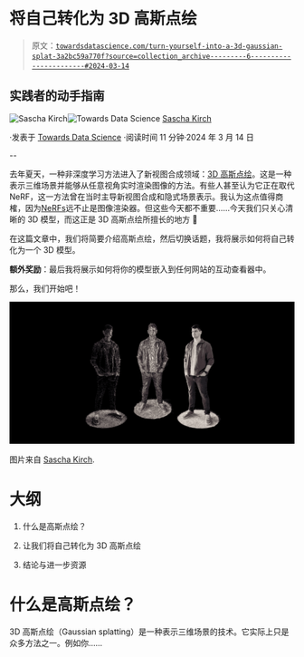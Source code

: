 # 将自己转化为 3D 高斯点绘

> 原文：[`towardsdatascience.com/turn-yourself-into-a-3d-gaussian-splat-3a2bc59a770f?source=collection_archive---------6-----------------------#2024-03-14`](https://towardsdatascience.com/turn-yourself-into-a-3d-gaussian-splat-3a2bc59a770f?source=collection_archive---------6-----------------------#2024-03-14)

## **实践者**的动手指南

[](https://medium.com/@SaschaKirch?source=post_page---byline--3a2bc59a770f--------------------------------)![Sascha Kirch](https://medium.com/@SaschaKirch?source=post_page---byline--3a2bc59a770f--------------------------------)[](https://towardsdatascience.com/?source=post_page---byline--3a2bc59a770f--------------------------------)![Towards Data Science](https://towardsdatascience.com/?source=post_page---byline--3a2bc59a770f--------------------------------) [Sascha Kirch](https://medium.com/@SaschaKirch?source=post_page---byline--3a2bc59a770f--------------------------------)

·发表于 [Towards Data Science](https://towardsdatascience.com/?source=post_page---byline--3a2bc59a770f--------------------------------) ·阅读时间 11 分钟·2024 年 3 月 14 日

--

去年夏天，一种非深度学习方法进入了新视图合成领域：[3D 高斯点绘](https://repo-sam.inria.fr/fungraph/3d-gaussian-splatting/)。这是一种表示三维场景并能够从任意视角实时渲染图像的方法。有些人甚至认为它正在取代 NeRF，这一方法曾在当时主导新视图合成和隐式场景表示。我认为这点值得商榷，因为[NeRFs](https://www.matthewtancik.com/nerf)远不止是图像渲染器。但这些今天都不重要……今天我们只关心清晰的 3D 模型，而这正是 3D 高斯点绘所擅长的地方 🎉

在这篇文章中，我们将简要介绍高斯点绘，然后切换话题，我将展示如何将自己转化为一个 3D 模型。

**额外奖励**：最后我将展示如何将你的模型嵌入到任何网站的互动查看器中。

那么，我们开始吧！

![](img/f4d77321c2c5f433ba187b5e2e09f1b4.png)

图片来自 [Sascha Kirch](https://medium.com/@SaschaKirch).

# 大纲

1.  什么是高斯点绘？

1.  让我们将自己转化为 3D 高斯点绘

1.  结论与进一步资源

# 什么是高斯点绘？

3D 高斯点绘（Gaussian splatting）是一种表示三维场景的技术。它实际上只是众多方法之一。例如你……
